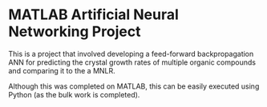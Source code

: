 # MATLAB Artificial Neural Networking Project

This is a project that involved developing a feed-forward backpropagation ANN for predicting the crystal growth rates of multiple organic compounds and comparing it to the a MNLR.

Although this was completed on MATLAB, this can be easily executed using Python (as the bulk work is completed).

